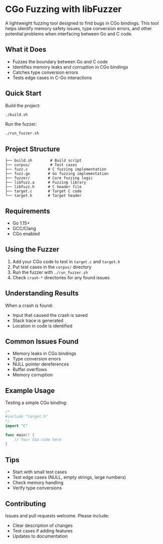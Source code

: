 # CGo Fuzzing with libFuzzer

A lightweight fuzzing tool designed to find bugs in CGo bindings. This tool helps identify memory safety issues, type conversion errors, and other potential problems when interfacing between Go and C code.

## What it Does

- Fuzzes the boundary between Go and C code
- Identifies memory leaks and corruption in CGo bindings
- Catches type conversion errors
- Tests edge cases in C-Go interactions

## Quick Start

Build the project:
```bash
./build.sh
```

Run the fuzzer:
```bash
./run_fuzzer.sh
```

## Project Structure

```
├── build.sh        # Build script
├── corpus/         # Test cases
├── fuzz.c         # C fuzzing implementation
├── fuzz.go        # Go fuzzing implementation
├── fuzzer/        # Core fuzzing logic
├── libfuzz.a      # Fuzzing library
├── libfuzz.h      # C header file
├── target.c       # Target C code
└── target.h       # Target header
```

## Requirements

- Go 1.15+
- GCC/Clang
- CGo enabled

## Using the Fuzzer

1. Add your CGo code to test in `target.c` and `target.h`
2. Put test cases in the `corpus/` directory
3. Run the fuzzer with `./run_fuzzer.sh`
4. Check `crash-*` directories for any found issues

## Understanding Results

When a crash is found:
- Input that caused the crash is saved
- Stack trace is generated
- Location in code is identified

## Common Issues Found

- Memory leaks in CGo bindings
- Type conversion errors
- NULL pointer dereferences
- Buffer overflows
- Memory corruption

## Example Usage

Testing a simple CGo binding:

```go
/*
#include "target.h"
*/
import "C"

func main() {
    // Your CGo code here
}
```

## Tips

- Start with small test cases
- Test edge cases (NULL, empty strings, large numbers)
- Check memory handling
- Verify type conversions

## Contributing

Issues and pull requests welcome. Please include:
- Clear description of changes
- Test cases if adding features
- Updates to documentation

